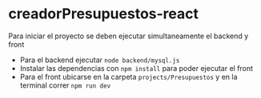 ﻿# creadorPresupuestos-react
Para iniciar el proyecto se deben ejecutar simultaneamente el backend y front
- Para el backend ejecutar `node backend/mysql.js`
- Instalar las dependencias con `npm install` para poder ejecutar el front
- Para el front ubicarse en la carpeta `projects/Presupuestos` y en la terminal correr `npm run dev` 

